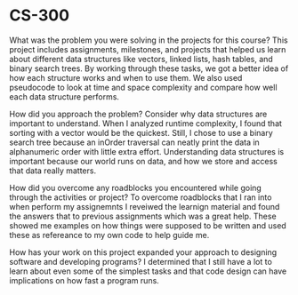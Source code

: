 # CS-300

What was the problem you were solving in the projects for this course?
This project includes assignments, milestones, and projects that helped us learn about different data structures like vectors, linked lists, hash tables, and binary search trees. By working through these tasks, we got a better idea of how each structure works and when to use them. We also used pseudocode to look at time and space complexity and compare how well each data structure performs.

How did you approach the problem? Consider why data structures are important to understand.
When I analyzed runtime complexity, I found that sorting with a vector would be the quickest. Still, I chose to use a binary search tree because an inOrder traversal can neatly print the data in alphanumeric order with little extra effort. Understanding data structures is important because our world runs on data, and how we store and access that data really matters.

How did you overcome any roadblocks you encountered while going through the activities or project?
To overcome roadblocks that I ran into when perform my assignemnts I reveiwed the learnign material and 
found the answers that to previous assignments which was a great help. These showed me examples on how things were supposed to be written and used these as refereance to my own code to help guide me.

How has your work on this project expanded your approach to designing software and developing programs?
 I determined that I still have a lot to learn about even some of the simplest tasks and that code design can have implications on how fast a program runs.

 
